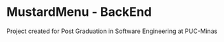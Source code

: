 # MustardMenu - BackEnd
<p> Project created for Post Graduation in Software Engineering at PUC-Minas </p>
